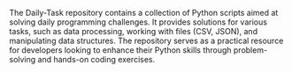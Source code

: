The Daily-Task repository contains a collection of Python scripts aimed at solving daily programming challenges. It provides solutions for various tasks, such as data processing, working with files (CSV, JSON), and manipulating data structures. The repository serves as a practical resource for developers looking to enhance their Python skills through problem-solving and hands-on coding exercises.
